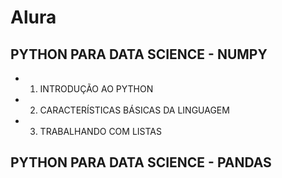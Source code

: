 # Alura

## PYTHON PARA DATA SCIENCE - NUMPY
* 1. INTRODUÇÃO AO PYTHON
* 2. CARACTERÍSTICAS BÁSICAS DA LINGUAGEM
* 3. TRABALHANDO COM LISTAS

## PYTHON PARA DATA SCIENCE - PANDAS
